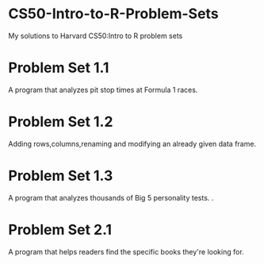 # CS50-Intro-to-R-Problem-Sets
My solutions to Harvard CS50:Intro to R problem sets

# Problem Set 1.1
A program that analyzes pit stop times at Formula 1 races.

# Problem Set 1.2
Adding rows,columns,renaming and modifying an already given data frame.

# Problem Set 1.3
A program that analyzes thousands of Big 5 personality tests.
.
# Problem Set 2.1
A program that helps readers find the specific books they're looking for.
